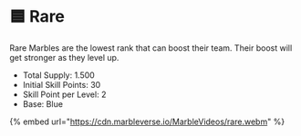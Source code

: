 # 🟦 Rare

Rare Marbles are the lowest rank that can boost their team. Their boost will get stronger as they level up.



* Total Supply: 1.500
* Initial Skill Points: 30
* Skill Point per Level: 2
* Base: Blue

{% embed url="https://cdn.marbleverse.io/MarbleVideos/rare.webm" %}
